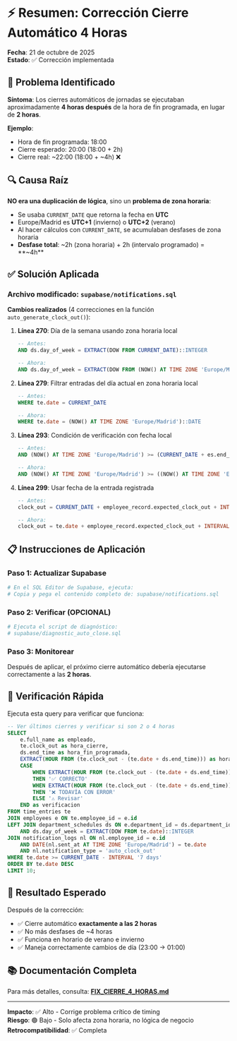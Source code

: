 # ⚡ Resumen: Corrección Cierre Automático 4 Horas

**Fecha**: 21 de octubre de 2025  
**Estado**: ✅ Corrección implementada

## 🎯 Problema Identificado

**Síntoma**: Los cierres automáticos de jornadas se ejecutaban aproximadamente **4 horas después** de la hora de fin programada, en lugar de **2 horas**.

**Ejemplo**:
- Hora de fin programada: 18:00
- Cierre esperado: 20:00 (18:00 + 2h)
- Cierre real: ~22:00 (18:00 + ~4h) ❌

## 🔍 Causa Raíz

**NO era una duplicación de lógica**, sino un **problema de zona horaria**:

- Se usaba `CURRENT_DATE` que retorna la fecha en **UTC**
- Europe/Madrid es **UTC+1** (invierno) o **UTC+2** (verano)
- Al hacer cálculos con `CURRENT_DATE`, se acumulaban desfases de zona horaria
- **Desfase total**: ~2h (zona horaria) + 2h (intervalo programado) = **~4h**

## ✅ Solución Aplicada

### Archivo modificado: `supabase/notifications.sql`

**Cambios realizados** (4 correcciones en la función `auto_generate_clock_out()`):

1. **Línea 270**: Día de la semana usando zona horaria local
   ```sql
   -- Antes:
   AND ds.day_of_week = EXTRACT(DOW FROM CURRENT_DATE)::INTEGER
   
   -- Ahora:
   AND ds.day_of_week = EXTRACT(DOW FROM (NOW() AT TIME ZONE 'Europe/Madrid')::DATE)::INTEGER
   ```

2. **Línea 279**: Filtrar entradas del día actual en zona horaria local
   ```sql
   -- Antes:
   WHERE te.date = CURRENT_DATE
   
   -- Ahora:
   WHERE te.date = (NOW() AT TIME ZONE 'Europe/Madrid')::DATE
   ```

3. **Línea 293**: Condición de verificación con fecha local
   ```sql
   -- Antes:
   AND (NOW() AT TIME ZONE 'Europe/Madrid') >= (CURRENT_DATE + es.end_time + INTERVAL '2 hours')
   
   -- Ahora:
   AND (NOW() AT TIME ZONE 'Europe/Madrid') >= ((NOW() AT TIME ZONE 'Europe/Madrid')::DATE + es.end_time + INTERVAL '2 hours')
   ```

4. **Línea 299**: Usar fecha de la entrada registrada
   ```sql
   -- Antes:
   clock_out = CURRENT_DATE + employee_record.expected_clock_out + INTERVAL '2 hours',
   
   -- Ahora:
   clock_out = te.date + employee_record.expected_clock_out + INTERVAL '2 hours',
   ```

## 📋 Instrucciones de Aplicación

### Paso 1: Actualizar Supabase
```bash
# En el SQL Editor de Supabase, ejecuta:
# Copia y pega el contenido completo de: supabase/notifications.sql
```

### Paso 2: Verificar (OPCIONAL)
```bash
# Ejecuta el script de diagnóstico:
# supabase/diagnostic_auto_close.sql
```

### Paso 3: Monitorear
Después de aplicar, el próximo cierre automático debería ejecutarse correctamente a las **2 horas**.

## 🧪 Verificación Rápida

Ejecuta esta query para verificar que funciona:

```sql
-- Ver últimos cierres y verificar si son 2 o 4 horas
SELECT 
    e.full_name as empleado,
    te.clock_out as hora_cierre,
    ds.end_time as hora_fin_programada,
    EXTRACT(HOUR FROM (te.clock_out - (te.date + ds.end_time))) as horas_diferencia,
    CASE 
        WHEN EXTRACT(HOUR FROM (te.clock_out - (te.date + ds.end_time))) = 2 
        THEN '✅ CORRECTO'
        WHEN EXTRACT(HOUR FROM (te.clock_out - (te.date + ds.end_time))) = 4 
        THEN '❌ TODAVÍA CON ERROR'
        ELSE '⚠️ Revisar'
    END as verificacion
FROM time_entries te
JOIN employees e ON te.employee_id = e.id
LEFT JOIN department_schedules ds ON e.department_id = ds.department_id 
    AND ds.day_of_week = EXTRACT(DOW FROM te.date)::INTEGER
JOIN notification_logs nl ON nl.employee_id = e.id 
    AND DATE(nl.sent_at AT TIME ZONE 'Europe/Madrid') = te.date
    AND nl.notification_type = 'auto_clock_out'
WHERE te.date >= CURRENT_DATE - INTERVAL '7 days'
ORDER BY te.date DESC
LIMIT 10;
```

## 🎯 Resultado Esperado

Después de la corrección:
- ✅ Cierre automático **exactamente a las 2 horas**
- ✅ No más desfases de ~4 horas
- ✅ Funciona en horario de verano e invierno
- ✅ Maneja correctamente cambios de día (23:00 → 01:00)

## 📚 Documentación Completa

Para más detalles, consulta: **[FIX_CIERRE_4_HORAS.md](./FIX_CIERRE_4_HORAS.md)**

---

**Impacto**: ✅ Alto - Corrige problema crítico de timing  
**Riesgo**: 🟢 Bajo - Solo afecta zona horaria, no lógica de negocio  
**Retrocompatibilidad**: ✅ Completa

